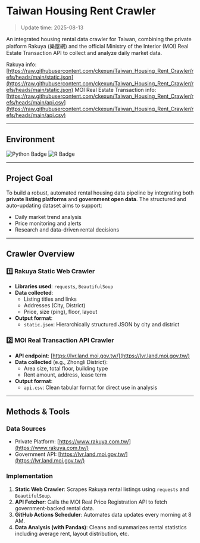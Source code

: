 # Taiwan Housing Rent Crawler
>Update time: 2025-08-13

An integrated housing rental data crawler for Taiwan, combining the private platform Rakuya (樂屋網) and the official Ministry of the Interior (MOI) Real Estate Transaction API to collect and analyze daily market data.

Rakuya info: [https://raw.githubusercontent.com/ckexun/Taiwan_Housing_Rent_Crawler/refs/heads/main/static.json](https://raw.githubusercontent.com/ckexun/Taiwan_Housing_Rent_Crawler/refs/heads/main/static.json)
MOI Real Estate Transaction info: [https://raw.githubusercontent.com/ckexun/Taiwan_Housing_Rent_Crawler/refs/heads/main/api.csv](https://raw.githubusercontent.com/ckexun/Taiwan_Housing_Rent_Crawler/refs/heads/main/api.csv)

---

## Environment
![Python Badge](https://img.shields.io/badge/Python-3.12.9-blue) ![R Badge](https://img.shields.io/badge/R-4.4.1-blue)


---

## Project Goal

To build a robust, automated rental housing data pipeline by integrating both **private listing platforms** and **government open data**. The structured and auto-updating dataset aims to support:

- Daily market trend analysis
- Price monitoring and alerts
- Research and data-driven rental decisions

---

## Crawler Overview

### 1️⃣ Rakuya Static Web Crawler

- **Libraries used**: `requests`, `BeautifulSoup`
- **Data collected**:
  - Listing titles and links
  - Addresses (City, District)
  - Price, size (ping), floor, layout
- **Output format**:
  - `static.json`: Hierarchically structured JSON by city and district

### 2️⃣ MOI Real Transaction API Crawler

- **API endpoint**: [https://lvr.land.moi.gov.tw/](https://lvr.land.moi.gov.tw/)
- **Data collected** (e.g., Zhongli District):
  - Area size, total floor, building type
  - Rent amount, address, lease term
- **Output format**:
  - `api.csv`: Clean tabular format for direct use in analysis

---

## Methods & Tools

### Data Sources

- Private Platform: [https://www.rakuya.com.tw/](https://www.rakuya.com.tw/)
- Government API: [https://lvr.land.moi.gov.tw/](https://lvr.land.moi.gov.tw/)

### Implementation

1. **Static Web Crawler**: Scrapes Rakuya rental listings using `requests` and `BeautifulSoup`.
2. **API Fetcher**: Calls the MOI Real Price Registration API to fetch government-backed rental data.
3. **GitHub Actions Scheduler**: Automates data updates every morning at 8 AM.
4. **Data Analysis (with Pandas)**: Cleans and summarizes rental statistics including average rent, layout distribution, etc.

